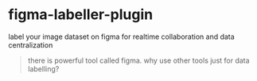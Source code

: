 # figma-labeller-plugin
label your image dataset on figma for realtime collaboration and data centralization

> there is powerful tool called figma. why use other tools just for data labelling?
